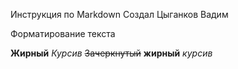 Инструкция по Markdown
Создал Цыганков Вадим

Форматирование текста

**Жирный**
*Курсив*
~~Зачеркнутый~~
__жирный__
_курсив_